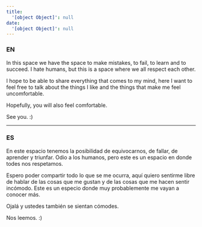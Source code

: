 ```yaml
---
title:
  '[object Object]': null
date:
  '[object Object]': null
---
```

### EN

In this space we have the space to make mistakes, to fail, to learn and to succeed. I hate humans, but this is a space where we all respect each other.

I hope to be able to share everything that comes to my mind, here I want to feel free to talk about the things I like and the things that make me feel uncomfortable.

Hopefully, you will also feel comfortable.

See you. :)

---

### ES

En este espacio tenemos la posibilidad de equivocarnos, de fallar, de aprender y triunfar. Odio a los humanos, pero este es un espacio en donde todes nos respetamos. 

Espero poder compartir todo lo que se me ocurra, aquí quiero sentirme libre de hablar de las cosas que me gustan y de las cosas que me hacen sentir incómodo. Este es un especio donde muy probablemente me vayan a conocer más.  

Ojalá y ustedes también se sientan cómodes.

Nos leemos. :)